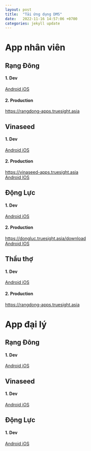 ```yaml
---
layout: post
title:  "Tải ứng dụng DMS"
date:   2022-11-16 14:57:06 +0700
categories: jekyll update
---
```



<link rel="stylesheet" href="https://cdnjs.cloudflare.com/ajax/libs/twitter-bootstrap/4.6.1/css/bootstrap.min.css" integrity="sha512-T584yQ/tdRR5QwOpfvDfVQUidzfgc2339Lc8uBDtcp/wYu80d7jwBgAxbyMh0a9YM9F8N3tdErpFI8iaGx6x5g==" crossorigin="anonymous" referrerpolicy="no-referrer" />

# App nhân viên

## Rạng Đông
#### 1. Dev
<div class="d-flex justify-content-center">
<a role="button" class="btn btn-primary mx-2 my-4" href="https://install.appcenter.ms/users/tungpt46/apps/dms-android/distribution_groups/fpt">
  Android
</a>

<a role="button" class="btn btn-primary mx-2 my-4" href="https://install.appcenter.ms/users/tungpt46/apps/dms-ios/distribution_groups/fpt">
  iOS
</a>
</div>

#### 2. Production
<a role="button" href="https://rangdong-apps.truesight.asia">
 https://rangdong-apps.truesight.asia
</a>

## Vinaseed
#### 1. Dev
<div class="d-flex justify-content-center">
<a role="button" class="btn btn-primary mx-2 my-4" href="https://install.appcenter.ms/users/tientv20/apps/salesvector_vinaseed_android/distribution_groups/fpt">
  Android
</a>

<a role="button" class="btn btn-primary mx-2 my-4" href="https://install.appcenter.ms/users/tientv20/apps/salesvector_vinaseed_ios/distribution_groups/fpt">
  iOS
</a>
</div>

#### 2. Production

<a role="button" href="https://vinaseed-apps.truesight.asia/">
 https://vinaseed-apps.truesight.asia
</a>

<div class="d-flex justify-content-center">
<a role="button" class="btn btn-primary mx-2 my-4" href="https://install.appcenter.ms/users/tientv20/apps/salesvector_vinaseed_android/distribution_groups/production">
  Android
</a>


<a role="button" class="btn btn-primary mx-2 my-4" href="https://install.appcenter.ms/users/tientv20/apps/salesvector_vinaseed_ios/distribution_groups/production">
  IOS
</a>

</div>


## Động Lực
#### 1. Dev
<div class="d-flex justify-content-center">
<a role="button" class="btn btn-primary mx-2 my-4" href="https://install.appcenter.ms/users/tientv20/apps/dl-dms-android/distribution_groups/fpt">
  Android
</a>

<a role="button" class="btn btn-primary mx-2 my-4" href="https://install.appcenter.ms/users/tientv20/apps/dl-dms-ios/distribution_groups/fpt">
  iOS
</a>
</div>

#### 2. Production
<a role="button" href="https://dongluc.truesight.asia/download/">
 https://dongluc.truesight.asia/download
</a>

<div class="d-flex justify-content-center">
<a role="button" class="btn btn-primary mx-2 my-4" href="https://install.appcenter.ms/users/tientv20/apps/dl-dms-android/distribution_groups/production">
  Android
</a>

<a role="button" class="btn btn-primary mx-2 my-4" href="https://install.appcenter.ms/users/tientv20/apps/dl-dms-ios/distribution_groups/production">
  IOS
</a>
</div>

## Thầu thợ
#### 1. Dev
<div class="d-flex justify-content-center">
<a role="button" class="btn btn-primary mx-2 my-4" href="https://install.appcenter.ms/users/maivtt14/apps/construction-android/distribution_groups/fpt">
  Android
</a>

<a role="button" class="btn btn-primary mx-2 my-4" href="https://install.appcenter.ms/users/maivtt14/apps/construction-ios/distribution_groups/fpt">
  iOS
</a>
</div>

#### 2. Production
<a role="button" href="https://rangdong-apps.truesight.asia">
 https://rangdong-apps.truesight.asia
</a>


# App đại lý 

## Rạng Đông
#### 1. Dev
<div class="d-flex justify-content-center">
<a role="button" class="btn btn-primary mx-2 my-4" href="https://install.appcenter.ms/users/tientv20/apps/agency_rd_app_android/distribution_groups/fpt">
  Android
</a>

<a role="button" class="btn btn-primary mx-2 my-4" href="https://install.appcenter.ms/users/tientv20/apps/agency_rd_app_ios/distribution_groups/fpt">
  iOS
</a>
</div>

## Vinaseed
#### 1. Dev
<div class="d-flex justify-content-center">
<a role="button" class="btn btn-primary mx-2 my-4" href="https://install.appcenter.ms/users/tientv20/apps/agency_vinaseed_android/distribution_groups/fpt">
  Android
</a>

<a role="button" class="btn btn-primary mx-2 my-4" href="https://install.appcenter.ms/users/tientv20/apps/agency_vinaseed_ios/distribution_groups/fpt">
  iOS
</a>
</div>

## Động Lực
#### 1. Dev
<div class="d-flex justify-content-center">
<a role="button" class="btn btn-primary mx-2 my-4" href="https://install.appcenter.ms/users/tientv20/apps/agency_dl_app_android/distribution_groups/fpt">
  Android
</a>

<a role="button" class="btn btn-primary mx-2 my-4" href="https://install.appcenter.ms/users/tientv20/apps/agency_dl_app_ios/distribution_groups/fpt">
  iOS
</a>
</div>
